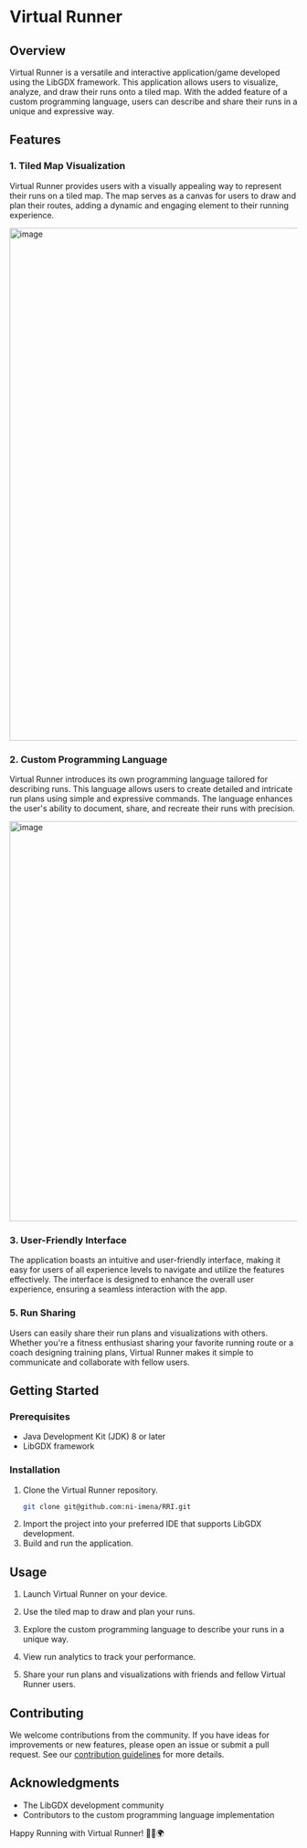 # Virtual Runner 

## Overview

Virtual Runner is a versatile and interactive application/game developed using the LibGDX framework. This application allows users to visualize, analyze, and draw their runs onto a tiled map. With the added feature of a custom programming language, users can describe and share their runs in a unique and expressive way.

## Features

### 1. Tiled Map Visualization

Virtual Runner provides users with a visually appealing way to represent their runs on a tiled map. The map serves as a canvas for users to draw and plan their routes, adding a dynamic and engaging element to their running experience.

<img width="898" alt="image" src="https://github.com/ni-imena/RRI/assets/116105362/7f780422-ff6e-496c-a565-af99a72dfc4d">


### 2. Custom Programming Language

Virtual Runner introduces its own programming language tailored for describing runs. This language allows users to create detailed and intricate run plans using simple and expressive commands. The language enhances the user's ability to document, share, and recreate their runs with precision.

<img width="701" alt="image" src="https://github.com/ni-imena/RRI/assets/116105362/37203a30-c80f-4976-9522-aae7bb1fd9e5">


### 3. User-Friendly Interface

The application boasts an intuitive and user-friendly interface, making it easy for users of all experience levels to navigate and utilize the features effectively. The interface is designed to enhance the overall user experience, ensuring a seamless interaction with the app.

### 5. Run Sharing

Users can easily share their run plans and visualizations with others. Whether you're a fitness enthusiast sharing your favorite running route or a coach designing training plans, Virtual Runner makes it simple to communicate and collaborate with fellow users.

## Getting Started

### Prerequisites

- Java Development Kit (JDK) 8 or later
- LibGDX framework

### Installation

1. Clone the Virtual Runner repository.
   ```bash
   git clone git@github.com:ni-imena/RRI.git
2. Import the project into your preferred IDE that supports LibGDX development.
3. Build and run the application.

## Usage

1. Launch Virtual Runner on your device.

2. Use the tiled map to draw and plan your runs.

3. Explore the custom programming language to describe your runs in a unique way.

4. View run analytics to track your performance.

5. Share your run plans and visualizations with friends and fellow Virtual Runner users.

## Contributing

We welcome contributions from the community. If you have ideas for improvements or new features, please open an issue or submit a pull request. See our [contribution guidelines](CONTRIBUTING.md) for more details.

## Acknowledgments

- The LibGDX development community
- Contributors to the custom programming language implementation

Happy Running with Virtual Runner! 🏃‍♂️🌍

